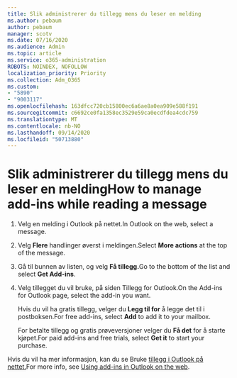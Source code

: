 ```yaml
---
title: Slik administrerer du tillegg mens du leser en melding
ms.author: pebaum
author: pebaum
manager: scotv
ms.date: 07/16/2020
ms.audience: Admin
ms.topic: article
ms.service: o365-administration
ROBOTS: NOINDEX, NOFOLLOW
localization_priority: Priority
ms.collection: Adm_O365
ms.custom:
- "5890"
- "9003117"
ms.openlocfilehash: 163dfcc720cb15800ec6a6ae8a0ea909e588f191
ms.sourcegitcommit: c6692ce0fa1358ec3529e59ca0ecdfdea4cdc759
ms.translationtype: MT
ms.contentlocale: nb-NO
ms.lasthandoff: 09/14/2020
ms.locfileid: "50713880"
---
```

# <a name="how-to-manage-add-ins-while-reading-a-message"></a><span data-ttu-id="2d68c-102">Slik administrerer du tillegg mens du leser en melding</span><span class="sxs-lookup"><span data-stu-id="2d68c-102">How to manage add-ins while reading a message</span></span>

1. <span data-ttu-id="2d68c-103">Velg en melding i Outlook på nettet.</span><span class="sxs-lookup"><span data-stu-id="2d68c-103">In Outlook on the web, select a message.</span></span>
    
2. <span data-ttu-id="2d68c-104">Velg **Flere** handlinger øverst i meldingen.</span><span class="sxs-lookup"><span data-stu-id="2d68c-104">Select **More actions** at the top of the message.</span></span>

3. <span data-ttu-id="2d68c-105">Gå til bunnen av listen, og velg **Få tillegg.**</span><span class="sxs-lookup"><span data-stu-id="2d68c-105">Go to the bottom of the list and select **Get Add-ins**.</span></span>
    
4. <span data-ttu-id="2d68c-106">Velg tillegget du vil bruke, på siden Tillegg for Outlook.</span><span class="sxs-lookup"><span data-stu-id="2d68c-106">On the Add-ins for Outlook page, select the add-in you want.</span></span>
    
    <span data-ttu-id="2d68c-107">Hvis du vil ha gratis tillegg, velger du **Legg til for** å legge det til i postboksen.</span><span class="sxs-lookup"><span data-stu-id="2d68c-107">For free add-ins, select **Add** to add it to your mailbox.</span></span>
    
    <span data-ttu-id="2d68c-108">For betalte tillegg og gratis prøveversjoner velger du **Få det** for å starte kjøpet.</span><span class="sxs-lookup"><span data-stu-id="2d68c-108">For paid add-ins and free trials, select **Get it** to start your purchase.</span></span>
    
<span data-ttu-id="2d68c-109">Hvis du vil ha mer informasjon, kan du se Bruke [tillegg i Outlook på nettet.](https://support.microsoft.com/office/using-add-ins-in-outlook-on-the-web-8f2ce816-5df4-44a5-958c-f7f9d6dabdce)</span><span class="sxs-lookup"><span data-stu-id="2d68c-109">For more info, see [Using add-ins in Outlook on the web](https://support.microsoft.com/office/using-add-ins-in-outlook-on-the-web-8f2ce816-5df4-44a5-958c-f7f9d6dabdce).</span></span>